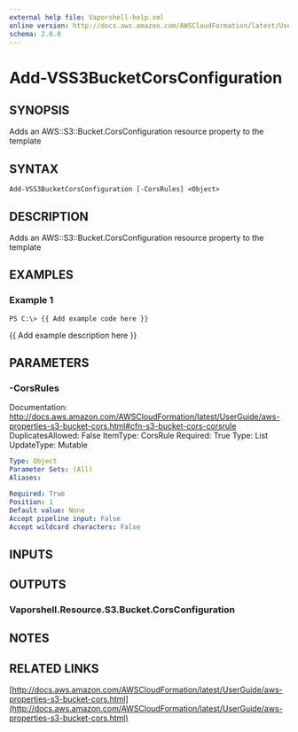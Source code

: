 ```yaml
---
external help file: Vaporshell-help.xml
online version: http://docs.aws.amazon.com/AWSCloudFormation/latest/UserGuide/aws-properties-s3-bucket-cors.html
schema: 2.0.0
---
```


# Add-VSS3BucketCorsConfiguration

## SYNOPSIS
Adds an AWS::S3::Bucket.CorsConfiguration resource property to the template

## SYNTAX

```
Add-VSS3BucketCorsConfiguration [-CorsRules] <Object>
```

## DESCRIPTION
Adds an AWS::S3::Bucket.CorsConfiguration resource property to the template

## EXAMPLES

### Example 1
```
PS C:\> {{ Add example code here }}
```

{{ Add example description here }}

## PARAMETERS

### -CorsRules
Documentation: http://docs.aws.amazon.com/AWSCloudFormation/latest/UserGuide/aws-properties-s3-bucket-cors.html#cfn-s3-bucket-cors-corsrule
DuplicatesAllowed: False
ItemType: CorsRule
Required: True
Type: List
UpdateType: Mutable

```yaml
Type: Object
Parameter Sets: (All)
Aliases: 

Required: True
Position: 1
Default value: None
Accept pipeline input: False
Accept wildcard characters: False
```

## INPUTS

## OUTPUTS

### Vaporshell.Resource.S3.Bucket.CorsConfiguration

## NOTES

## RELATED LINKS

[http://docs.aws.amazon.com/AWSCloudFormation/latest/UserGuide/aws-properties-s3-bucket-cors.html](http://docs.aws.amazon.com/AWSCloudFormation/latest/UserGuide/aws-properties-s3-bucket-cors.html)

